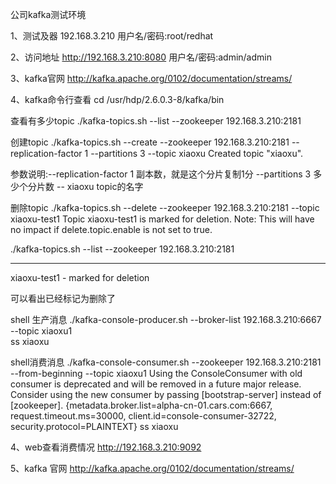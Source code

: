 公司kafka测试环境

1、测试及器
192.168.3.210  用户名/密码:root/redhat

2、访问地址
http://192.168.3.210:8080   用户名/密码:admin/admin

3、kafka官网
http://kafka.apache.org/0102/documentation/streams/


4、kafka命令行查看
cd /usr/hdp/2.6.0.3-8/kafka/bin

查看有多少topic
./kafka-topics.sh --list --zookeeper 192.168.3.210:2181

创建topic
./kafka-topics.sh --create --zookeeper 192.168.3.210:2181 --replication-factor 1 --partitions 3 --topic xiaoxu
Created topic "xiaoxu".

参数说明:--replication-factor 1  副本数，就是这个分片复制1分
        --partitions 3  多少个分片数
        -- xiaoxu  topic的名字

删除topic
./kafka-topics.sh --delete --zookeeper 192.168.3.210:2181  --topic xiaoxu-test1
Topic xiaoxu-test1 is marked for deletion.
Note: This will have no impact if delete.topic.enable is not set to true.


./kafka-topics.sh --list --zookeeper 192.168.3.210:2181
*******
xiaoxu-test1 - marked for deletion

可以看出已经标记为删除了


shell 生产消息
./kafka-console-producer.sh --broker-list 192.168.3.210:6667 --topic xiaoxu1    
ss
xiaoxu


shell消费消息
./kafka-console-consumer.sh --zookeeper 192.168.3.210:2181 --from-beginning --topic xiaoxu1
Using the ConsoleConsumer with old consumer is deprecated and will be removed in a future major release. Consider using the new consumer by passing [bootstrap-server] instead of [zookeeper].
{metadata.broker.list=alpha-cn-01.cars.com:6667, request.timeout.ms=30000, client.id=console-consumer-32722, security.protocol=PLAINTEXT}
ss
xiaoxu


4、web查看消费情况
http://192.168.3.210:9092


5、kafka 官网
http://kafka.apache.org/0102/documentation/streams/
